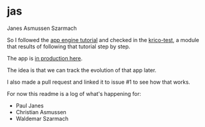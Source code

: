 jas
===

Janes Asmussen Szarmach

So I followed the [app engine tutorial](https://cloud.google.com/appengine/docs/java/gettingstarted/introduction) and checked in 
the [krico-test](krico-test/), a module that results of following that tutorial step by step.

The app is [in production here](https://krico-test.appspot.com).

The idea is that we can track the evolution of that app later.

I also made a pull request and linked it to issue #1 to see how that works.

For now this readme is a log of what's happening for:
 - Paul Janes
 - Christian Asmussen
 - Waldemar Szarmach


